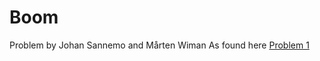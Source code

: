 # Boom

Problem  by Johan Sannemo and Mårten Wiman 
As found here [Problem 1](https://paradox.kattis.com/problems/boom)
